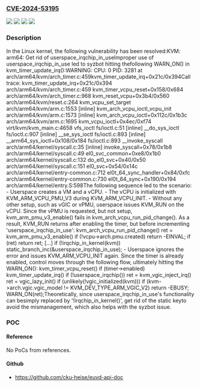 ### [CVE-2024-53195](https://cve.mitre.org/cgi-bin/cvename.cgi?name=CVE-2024-53195)
![](https://img.shields.io/static/v1?label=Product&message=Linux&color=blue)
![](https://img.shields.io/static/v1?label=Version&message=&color=brightgreen)
![](https://img.shields.io/static/v1?label=Version&message=1da177e4c3f41524e886b7f1b8a0c1fc7321cac2%20&color=brightgreen)
![](https://img.shields.io/static/v1?label=Vulnerability&message=n%2Fa&color=blue)

### Description

In the Linux kernel, the following vulnerability has been resolved:KVM: arm64: Get rid of userspace_irqchip_in_useImproper use of userspace_irqchip_in_use led to syzbot hitting thefollowing WARN_ON() in kvm_timer_update_irq():WARNING: CPU: 0 PID: 3281 at arch/arm64/kvm/arch_timer.c:459kvm_timer_update_irq+0x21c/0x394Call trace:  kvm_timer_update_irq+0x21c/0x394 arch/arm64/kvm/arch_timer.c:459  kvm_timer_vcpu_reset+0x158/0x684 arch/arm64/kvm/arch_timer.c:968  kvm_reset_vcpu+0x3b4/0x560 arch/arm64/kvm/reset.c:264  kvm_vcpu_set_target arch/arm64/kvm/arm.c:1553 [inline]  kvm_arch_vcpu_ioctl_vcpu_init arch/arm64/kvm/arm.c:1573 [inline]  kvm_arch_vcpu_ioctl+0x112c/0x1b3c arch/arm64/kvm/arm.c:1695  kvm_vcpu_ioctl+0x4ec/0xf74 virt/kvm/kvm_main.c:4658  vfs_ioctl fs/ioctl.c:51 [inline]  __do_sys_ioctl fs/ioctl.c:907 [inline]  __se_sys_ioctl fs/ioctl.c:893 [inline]  __arm64_sys_ioctl+0x108/0x184 fs/ioctl.c:893  __invoke_syscall arch/arm64/kernel/syscall.c:35 [inline]  invoke_syscall+0x78/0x1b8 arch/arm64/kernel/syscall.c:49  el0_svc_common+0xe8/0x1b0 arch/arm64/kernel/syscall.c:132  do_el0_svc+0x40/0x50 arch/arm64/kernel/syscall.c:151  el0_svc+0x54/0x14c arch/arm64/kernel/entry-common.c:712  el0t_64_sync_handler+0x84/0xfc arch/arm64/kernel/entry-common.c:730  el0t_64_sync+0x190/0x194 arch/arm64/kernel/entry.S:598The following sequence led to the scenario: - Userspace creates a VM and a vCPU. - The vCPU is initialized with KVM_ARM_VCPU_PMU_V3 during   KVM_ARM_VCPU_INIT. - Without any other setup, such as vGIC or vPMU, userspace issues   KVM_RUN on the vCPU. Since the vPMU is requested, but not setup,   kvm_arm_pmu_v3_enable() fails in kvm_arch_vcpu_run_pid_change().   As a result, KVM_RUN returns after enabling the timer, but before   incrementing 'userspace_irqchip_in_use':   kvm_arch_vcpu_run_pid_change()       ret = kvm_arm_pmu_v3_enable()           if (!vcpu->arch.pmu.created)               return -EINVAL;       if (ret)           return ret;       [...]       if (!irqchip_in_kernel(kvm))           static_branch_inc(&userspace_irqchip_in_use); - Userspace ignores the error and issues KVM_ARM_VCPU_INIT again.   Since the timer is already enabled, control moves through the   following flow, ultimately hitting the WARN_ON():   kvm_timer_vcpu_reset()       if (timer->enabled)          kvm_timer_update_irq()              if (!userspace_irqchip())                  ret = kvm_vgic_inject_irq()                      ret = vgic_lazy_init()                          if (unlikely(!vgic_initialized(kvm)))                              if (kvm->arch.vgic.vgic_model !=                                  KVM_DEV_TYPE_ARM_VGIC_V2)                                      return -EBUSY;                  WARN_ON(ret);Theoretically, since userspace_irqchip_in_use's functionality can besimply replaced by '!irqchip_in_kernel()', get rid of the static keyto avoid the mismanagement, which also helps with the syzbot issue.

### POC

#### Reference
No PoCs from references.

#### Github
- https://github.com/cku-heise/euvd-api-doc

